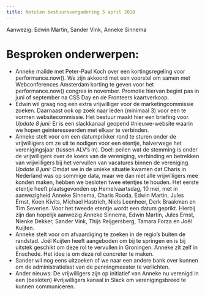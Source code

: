 ```yaml
---
title: Notulen bestuursvergadering 5 april 2018
---
```

Aanwezig: Edwin Martin, Sander Vink, Anneke Sinnema

# Besproken onderwerpen:

* Anneke mailde met Peter-Paul Koch over een kortingsregeling voor performance.now(). We zijn akkoord met een voorstel om samen met Webconferences Amsterdam korting te geven voor het performance.now() congres in november. Promotie hiervan begint pas in juni of september na CSS Day en de Fronteers kaartverkoop.
* Edwin wil graag nog een extra vrijwilliger voor de marketingcommissie zoeken. Daarnaast ook op zoek naar leden (minimaal 3) voor een te vormen websitecommissie. Het bestuur maakt hier een briefing voor. *Update 8 juni:* Er is een slackkanaal geopend #nieuwe-website waarin we hopen geinteresseerden met elkaar te verbinden.
* Anneke stelt voor om een datumprikker rond te sturen onder de vrijwilligers om ze uit te nodigen voor een etentje, halverwege het verenigingsjaar (tussen ALV’s in). Doel: peilen wat de stemming is onder de vrijwilligers over de koers van de vereniging, verbinding en betrekken van vrijwilligers bij het vervullen van vacatures binnen de vereniging. *Update 8 juni:* Omdat we in de unieke situatie kwamen dat Charis in Nederland was op sommige data, maar we dan niet alle vrijwilligers mee konden maken, hebben we besloten twee etentjes te houden. Het eerste etentje heeft plaatsgevonden op Hemelvaartsdag, 10 mei, met in aanwezigheid Anneke Sinnema, Charis Rooda, Edwin Martin, Jules Ernst, Koen Kivits, Michael Hastrich, Niels Leenheer, Derk Braakman en Tim Severien. Voor het tweede etentje wordt een datum geprikt. Hierbij zijn dan hopelijk aanwezig Anneke Sinnema, Edwin Martin, Jules Ernst, Nienke Dekker, Sander Vink, Thijs Reijgersberg, Tamara Forza en Joël Kuijten.
* Anneke stelt voor om afvaardiging te zoeken in de regio’s buiten de randstad. Joël Kuijten heeft aangeboden om bij te springen en is bij uitstek geschikt om deze rol te vervullen in Groningen. Anneke zit zelf in Enschede. Het idee is om deze rol concreter te maken.
* Sander wil nog eens uitzoeken of we naar een andere bank over kunnen om de administratielast van de penningmeester te verlichten.
* Ander nieuws: De vrijwilligers zijn op initiatief van Anneke nu verenigd in een (besloten) #vrijwilligers kanaal in Slack om verenigingsbreed te kunnen communiceren.